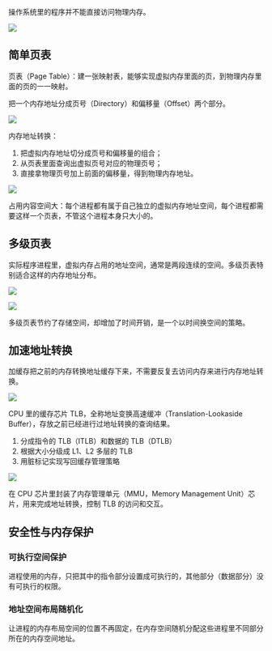 操作系统里的程序并不能直接访问物理内存。

![](https://blog-1252173264.cos.ap-shanghai.myqcloud.com/1648950249453-a87c59f9-a5e3-4960-a0e2-d721bff4746b.png)

## 简单页表

页表（Page Table）：建一张映射表，能够实现虚拟内存里面的页，到物理内存里面的页的一一映射。

把一个内存地址分成页号（Directory）和偏移量（Offset）两个部分。

![](https://blog-1252173264.cos.ap-shanghai.myqcloud.com/1648950613246-d55d4322-ce01-4f5d-b907-2b45c2c00373.png)

内存地址转换：

1. 把虚拟内存地址切分成页号和偏移量的组合；
2. 从页表里面查询出虚拟页号对应的物理页号；
3. 直接拿物理页号加上前面的偏移量，得到物理内存地址。

![](https://blog-1252173264.cos.ap-shanghai.myqcloud.com/1648950821780-60678d6b-5c13-4fd3-b287-4490c5f5313a.png)

占用内容空间大：每个进程都有属于自己独立的虚拟内存地址空间，每个进程都需要这样一个页表，不管这个进程本身只大小的。

## 多级页表

实际程序进程里，虚拟内存占用的地址空间，通常是两段连续的空间。多级页表特别适合这样的内存地址分布。

![](https://blog-1252173264.cos.ap-shanghai.myqcloud.com/1648951244719-842ecda1-d05a-447e-a044-b91802df08bb.png)

![](https://blog-1252173264.cos.ap-shanghai.myqcloud.com/1648951518921-4cf91713-65d8-457e-a82f-f56efac00a6d.png)

多级页表节约了存储空间，却增加了时间开销，是一个以时间换空间的策略。

## 加速地址转换

加缓存把之前的内存转换地址缓存下来，不需要反复去访问内存来进行内存地址转换。

![](https://blog-1252173264.cos.ap-shanghai.myqcloud.com/1648952093963-42bfd3d3-2b19-4fcb-8171-9a04d9972b72.png)

CPU 里的缓存芯片 TLB，全称地址变换高速缓冲（Translation-Lookaside Buffer），存放之前已经进行过地址转换的查询结果。

1. 分成指令的 TLB（ITLB）和数据的 TLB（DTLB）
2. 根据大小分级成 L1、L2 多层的 TLB
3. 用脏标记实现写回缓存管理策略

![](https://blog-1252173264.cos.ap-shanghai.myqcloud.com/1648952396270-c6500b89-5a2d-4755-b57c-3df5540b9f6a.png)

在 CPU 芯片里封装了内存管理单元（MMU，Memory Management Unit）芯片，用来完成地址转换，控制 TLB 的访问和交互。

## 安全性与内存保护

### 可执行空间保护

进程使用的内存，只把其中的指令部分设置成可执行的，其他部分（数据部分）没有可执行的权限。

### 地址空间布局随机化

让进程的内存布局空间的位置不再固定，在内存空间随机分配这些进程里不同部分所在的内存空间地址。
